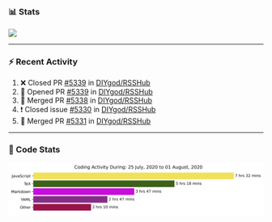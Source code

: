 ### :bar_chart: Stats

<a href="#">
  <img align="center" src="https://github-readme-stats.vercel.app/api?username=henryqw&count_private=true&show_icons=true" />
</a>
<!-- <a href="#">
  <img align="center" src="https://github-readme-stats-git-master.henryqw.vercel.app/api/top-langs/?username=HenryQW&layout=compact" />
</a> -->

---

### :zap: Recent Activity

<!--START_SECTION:activity-->

1. ❌ Closed PR [#5339](https://github.com//DIYgod/RSSHub/pull/5339) in [DIYgod/RSSHub](https://github.com//DIYgod/RSSHub)
2. 💪 Opened PR [#5339](https://github.com//DIYgod/RSSHub/pull/5339) in [DIYgod/RSSHub](https://github.com//DIYgod/RSSHub)
3. 🎉 Merged PR [#5338](https://github.com//DIYgod/RSSHub/pull/5338) in [DIYgod/RSSHub](https://github.com//DIYgod/RSSHub)
4. ❗️ Closed issue [#5330](https://github.com//DIYgod/RSSHub/issues/5330) in [DIYgod/RSSHub](https://github.com//DIYgod/RSSHub)
5. 🎉 Merged PR [#5331](https://github.com//DIYgod/RSSHub/pull/5331) in [DIYgod/RSSHub](https://github.com//DIYgod/RSSHub)
<!--END_SECTION:activity-->

---

### :calendar: Code Stats

![WakaTime](https://github.com/HenryQW/HenryQW/blob/master/images/stat.svg)
